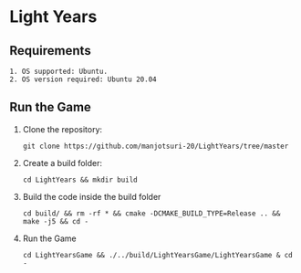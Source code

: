 # Light Years

## Requirements
    1. OS supported: Ubuntu.
    2. OS version required: Ubuntu 20.04

## Run the Game
1. Clone the repository:

    `git clone https://github.com/manjotsuri-20/LightYears/tree/master `

2. Create a build folder:

    `cd LightYears && mkdir build`

3. Build the code inside the build folder

    `cd build/ && rm -rf * && cmake -DCMAKE_BUILD_TYPE=Release .. && make -j5 && cd -`

4. Run the Game

    `cd LightYearsGame && ./../build/LightYearsGame/LightYearsGame & cd -`